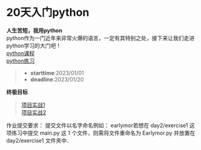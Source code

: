 # 20天入门python
**人生苦短，我用python**     
python作为一门近年来非常火爆的语言，一定有其特别之处，接下来让我们走进python学习的大门吧！     
[python课程](https://www.bilibili.com/video/BV1vA411b7Rn/?p=1&vd_source=6621b16776e4d09976e364c0af89ec30 "求知讲堂python+人工智能 94天完整版 学完可就业")      
[python练习](https://www.nowcoder.com/exam/oj?page=1&tab=Python%E7%AF%87&topicId=314 "牛客网python专题")      
>- **starttime**:2023/01/01    
>- **deadline**:2023/01/20       
 
 **终极目标**       
>[项目实战1](https://zhuanlan.zhihu.com/p/22164270 "有哪些适合新手练手的Python项目？")    
>[项目实战2](https://www.zhihu.com/question/22744854 "GitHub 上有哪些适合新手跟进的优质项目？")     

作业提交要求：
提交文件以名字命名例如： earlymor若想在 day2/exercise1 这项练习中提交 main.py 这 1 个文件，则需将文件重命名为 Earlymor.py 并放置在 day2/exercise1 文件夹中．
